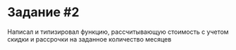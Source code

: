# Задание #2
Написал и типизировал функцию, рассчитывающую стоимость с учетом скидки и рассрочки на заданное количество месяцев
